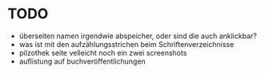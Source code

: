 # TODO

- überseiten namen irgendwie abspeicher, oder sind die auch anklickbar?
- was ist mit den aufzählungsstrichen beim Schriftenverzeichnisse
- pilzothek seite velleicht noch ein zwei screenshots
- auflistung auf  buchveröffentlichungen